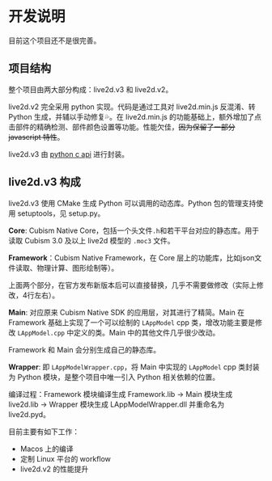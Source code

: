 [python c api]: https://docs.python.org/3/c-api/index.html

# 开发说明

目前这个项目还不是很完善。

## 项目结构

整个项目由两大部分构成：live2d.v3 和 live2d.v2。

live2d.v2 完全采用 python 实现。代码是通过工具对 live2d.min.js 反混淆、转 Python 生成，并辅以手动修复💦。在 live2d.min.js 的功能基础上，额外增加了点击部件的精确检测、部件颜色设置等功能。性能欠佳，~~因为保留了一部分 javascript 特性~~。 

live2d.v3 由 [python c api] 进行封装。

## live2d.v3 构成

live2d.v3 使用 CMake 生成 Python 可以调用的动态库。Python 包的管理支持使用 setuptools，见 setup.py。

**Core**: Cubism Native Core，包括一个头文件`.h`和若干平台对应的静态库。用于读取 Cubism 3.0 及以上 live2d 模型的 `.moc3` 文件。

**Framework**：Cubism Native Framework，在 Core 层上的功能库，比如json文件读取、物理计算、图形绘制等）。

上面两个部分，在官方发布新版本后可以直接替换，几乎不需要做修改（实际上修改，4行左右）。

**Main**: 对应原来 Cubism Native SDK 的应用层，对其进行了精简。Main 在 Framework 基础上实现了一个可以绘制的 `LAppModel` cpp 类，增改功能主要是修改 `LAppModel.cpp` 中定义的类。Main 中的其他文件几乎很少改动。

Framework 和 Main 会分别生成自己的静态库。

**Wrapper**: 即 `LAppModelWrapper.cpp`，将 Main 中实现的 `LAppModel` cpp 类封装为 Python 模块，是整个项目中唯一引入 Python 相关依赖的位置。

编译过程：Framework 模块编译生成 Framework.lib -> Main 模块生成 live2d.lib -> Wrapper 模块生成 LAppModelWrapper.dll 并重命名为 live2d.pyd。

目前主要有如下工作：
* Macos 上的编译
* 定制 Linux 平台的 workflow
* live2d.v2 的性能提升


